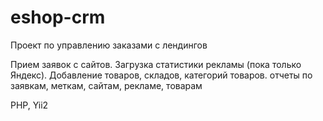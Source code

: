 # eshop-crm
Проект по управлению заказами с лендингов

Прием заявок с сайтов.
Загрузка статистики рекламы (пока только Яндекс).
Добавление товаров, складов, категорий товаров.
отчеты по заявкам, меткам, сайтам, рекламе, товарам

PHP, Yii2
